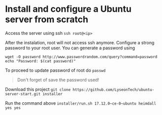 
# Install and configure a Ubuntu server from scratch

Access the server using ssh
```ssh root@<ip>```

After the instalation, root will not access ssh anymore. Configure a strong password to your root user. You can generate a password using
```
wget -O password http://www.passwordrandom.com/query?command=password
echo "Password: $(cat password)"
```

To proceed to update password of root do
```passwd```

> Don't forget of save the password used!

Download this project
```git clone https://github.com/LyseonTech/ubuntu-server-start.git installer```

Run the command above
```installer/run.sh 17.12.0~ce-0~ubuntu heimdall yes yes```
